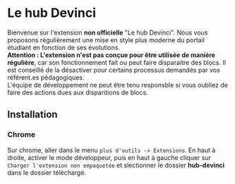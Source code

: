 # Le hub Devinci
Bienvenue sur l'extension **non officielle** "Le hub Devinci". Nous vous proposons régulièrement une mise en style plus moderne du portail étudiant en fonction de ses évolutions.
<br>
**Attention : L'extension n'est pas conçue pour être utilisée de manière régulière**, car son fonctionnement fait ou peut faire disparaitre des blocs. Il est conseillé de la désactiver pour certains processus demandés par vos référent.es pédagogiques. <br>L'équipe de développement ne peut être tenu responsble si vous oubliez de faire des actions dues aux disparitions de blocs. 

## Installation

### Chrome
Sur chrome, aller dans le menu `plus d'outils -> Extensions`. En haut à droite, activer le mode développeur, puis en haut à gauche cliquer sur `Charger l'extension non empaquetée` et slectionner le dossier **hub-devinci** dans le dossier téléchargé. 